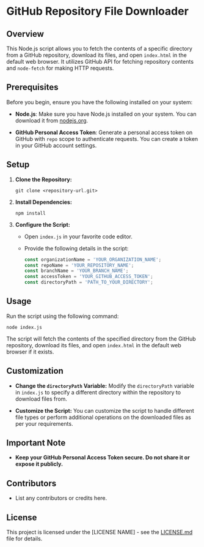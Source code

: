 # GitHub Repository File Downloader

## Overview

This Node.js script allows you to fetch the contents of a specific directory from a GitHub repository, download its files, and open `index.html` in the default web browser. It utilizes GitHub API for fetching repository contents and `node-fetch` for making HTTP requests.

## Prerequisites

Before you begin, ensure you have the following installed on your system:

- **Node.js**: Make sure you have Node.js installed on your system. You can download it from [nodejs.org](https://nodejs.org/).

- **GitHub Personal Access Token**: Generate a personal access token on GitHub with `repo` scope to authenticate requests. You can create a token in your GitHub account settings.

## Setup

1. **Clone the Repository:**
   ```
   git clone <repository-url.git>
   ```

2. **Install Dependencies:**
   ```
   npm install
   ```

3. **Configure the Script:**

   - Open `index.js` in your favorite code editor.
   - Provide the following details in the script:

     ```javascript
     const organizationName = 'YOUR_ORGANIZATION_NAME';
     const repoName = 'YOUR_REPOSITORY_NAME';
     const branchName = 'YOUR_BRANCH_NAME';
     const accessToken = 'YOUR_GITHUB_ACCESS_TOKEN';
     const directoryPath = 'PATH_TO_YOUR_DIRECTORY';
     ```

## Usage

Run the script using the following command:

```
node index.js
```

The script will fetch the contents of the specified directory from the GitHub repository, download its files, and open `index.html` in the default web browser if it exists.

## Customization

- **Change the `directoryPath` Variable:**
  Modify the `directoryPath` variable in `index.js` to specify a different directory within the repository to download files from.

- **Customize the Script:**
  You can customize the script to handle different file types or perform additional operations on the downloaded files as per your requirements.

## Important Note

- **Keep your GitHub Personal Access Token secure. Do not share it or expose it publicly.**

## Contributors

- List any contributors or credits here.

## License

This project is licensed under the [LICENSE NAME] - see the [LICENSE.md](LICENSE.md) file for details.
